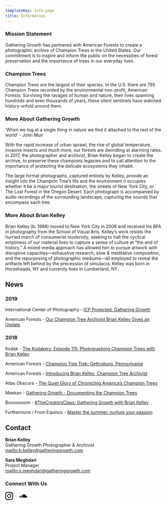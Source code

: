 ```yaml
---
templateKey: info-page
title: Information
---
```

### Mission Statement

Gathering Growth has partnered with American Forests to create a photographic archive of Champion Trees in the United States. Our commitment is to inspire and inform the public on the necessities of forest preservation and the importance of trees in our everyday lives.

### Champion Trees

Champion Trees are the largest of their species. In the U.S. there are 795 Champion Trees recorded by the environmental non-profit, American Forests. Surviving the ravages of human and nature, their lives spanning hundreds and even thousands of years, these silent sentinels have watched history unfold around them.

### More About Gathering Growth

‘When we tug at a single thing in nature we find it attached to the rest of the world’ - John Muir

With the rapid increase of urban sprawl, the rise of global temperature, invasive insects and much more, our forests are dwindling at alarming rates. In 2017, the photographer and archivist, Brian Kelley began to create the archive, to preserve these champions legacies and to call attention to the importance of protecting the delicate ecosystems they inhabit.

The large format photographs, captured entirely by Kelley, provide an insight into the Champion Tree’s life and the environment it occupies whether it be a major tourist destination, the streets of New York City, or The Lost Forest in the Oregon Desert. Each photograph is accompanied by audio recordings of the surrounding landscape, capturing the sounds that encompass each tree.

### More About Brian Kelley

Brian Kelley (b. 1988) moved to New York City in 2006 and received his BFA in photography from the School of Visual Arts. Kelley’s work resists the hurried march of consumerist modernity, seeking to halt the cyclical emptiness of our material lives to capture a sense of culture at “the end of history.” A mixed-media approach has allowed him to pursue artwork with disruptive capacities—exhaustive research, slow & meditative composition, and the repurposing of photographic mediums—all employed to reveal the artifacts left behind by the precession of simulacra. Kelley was born in Horseheads, NY and currently lives in Lumberland, NY.

## News

### 2019

International Center of Photography - <a href="https://www.icp.org/events/icp-projected-gathering-growth" target="blank" rel="noopener noreferrer"> ICP Projected: Gathering Growth</a>

American Forests -
<a href="https://www.americanforests.org/blog/our-champion-tree-archivist-brian-kelley-gives-an-update/" target="blank" rel="noopener noreferrer"> Our Champion Tree Archivist Brian Kelley Gives an
Update</a>

### 2018

Kodak -
<a href="https://www.kodak.com/corp/podcast/podcastepisode/?contentid=4295011596" target="blank" rel="noopener noreferrer"> The Kodakery, Episode 115: Photographing Champion Trees with Brian
Kelley</a>

American Forests -
<a href="https://www.americanforests.org/recreation/champion-tree-trek-gettysburg-pennsylvania/?msource=18enews11&tr=y&auid=17593293" target="blank" rel="noopener noreferrer"> Champion Tree Trek: Gettysburg, Pennsylvania</a>

American Forests -
<a href="https://www.americanforests.org/blog/introducing-brian-kelley-champion-tree-archivist" target="blank" rel="noopener noreferrer">Introducing Brian Kelley, Champion Tree
Archivist</a>

Atlas Obscura -
<a href="https://www.atlasobscura.com/articles/brian-kelley-photographer-national-champion-trees-american-forests" target="blank" rel="noopener noreferrer">The Quiet Glory of Chronicling America’s Champion
Trees</a>

Maekan -
<a href="https://maekan.com/article/gathering-growth-with-brian-kelley/" target="blank" rel="noopener noreferrer">Gathering Growth - Documenting the Champion
Trees</a>

Booooooom -
<a href="https://www.booooooom.com/2017/12/13/thecreatorclass-gathering-growth-with-brian-kelley/" target="blank" rel="noopener noreferrer">#TheCreatorsClass: Gathering Growth with Brian
Kelley</a>

Furthermore / From Equinox -
<a href="https://furthermore.equinox.com/articles/2018/06/allbirds-nurture-your-passion" target="blank" rel="noopener noreferrer">Master the summer: nurture your passion</a>

## Contact

**Brian Kelley** <br />
Gathering Growth Photographer & Archivist <br />
<mailto:b.kelley@gatheringgrowth.com>

**Sara Meghdari** <br />
Project Manager <br />
<mailto:s.meghdari@gatheringgrowth.com>

### Connect With Us

<a href="https://www.instagram.com/champion_trees/" target="blank" rel="noopener noreferrer" >
<img style="padding-top:0;margin-bottom:30px" src="./instagram-icon.svg" width=25 alt="instagram" ></a>
&nbsp; &nbsp;
<a href="https://soundcloud.com/user-954267106" target="blank" rel="noopener noreferrer">
<img style="padding-top:0;margin-bottom:30px" src="./soundcloud.svg" width=25 alt="soundcloud" ></a>

